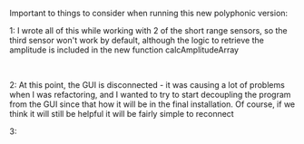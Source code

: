 Important to things to consider when running this new polyphonic version:

1: I wrote all of this while working with 2 of the short range sensors, so the third sensor won't work by default, 
  although the logic to retrieve the amplitude is included in the new function calcAmplitudeArray
  
<br>

2: At this point, the GUI is disconnected - it was causing a lot of problems when I was refactoring, and I wanted to try to start decoupling the program from the GUI since that how it will be in the final installation. Of course, if we think it will still be helpful it will be fairly simple to reconnect

3:

 
